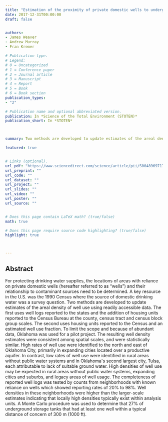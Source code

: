 ```yaml
---
title: "Estimation of the proximity of private domestic wells to underground storage tanks: Oklahoma pilot study"
date: 2017-12-31T00:00:00
draft: false


authors:
- James Weaver
- Andrew Murray
- Fran Kremer

# Publication type.
# Legend:
# 0 = Uncategorized
# 1 = Conference paper
# 2 = Journal article
# 3 = Manuscript
# 4 = Report
# 5 = Book
# 6 = Book section
publication_types: 
- "2"

# Publication name and optional abbreviated version.
publication: In *Science of the Total Environment (STOTEN)*
publication_short: In *STOTEN*



summary: Two methods are developed to update estimates of the areal density of well use using readily accessible data. The first uses well logs reported to the states and the addition of housing units reported to the Census Bureau at the county, census tract and census block group scales. The second uses housing units reported to the Census and an estimated well use fraction. To limit the scope and because of abundant data, Oklahoma was used for a pilot project. The resulting well density estimates were consistent among spatial scales, and were statistically similar.

featured: true


# Links (optional).
url_pdf: "https://www.sciencedirect.com/science/article/pii/S0048969717315280"
url_preprint: ""
url_code: ""
url_dataset: ""
url_project: ""
url_slides: ""
url_video: ""
url_poster: ""
url_source: ""


# Does this page contain LaTeX math? (true/false)
math: true

# Does this page require source code highlighting? (true/false)
highlight: true



---
```


## Abstract
For protecting drinking water supplies, the locations of areas with reliance on private domestic wells (hereafter referred to as “wells”) and their relationship to contaminant sources need to be determined. A key resource in the U.S. was the 1990 Census where the source of domestic drinking water was a survey question. Two methods are developed to update estimates of the areal density of well use using readily accessible data. The first uses well logs reported to the states and the addition of housing units reported to the Census Bureau at the county, census tract and census block group scales. The second uses housing units reported to the Census and an estimated well use fraction. To limit the scope and because of abundant data, Oklahoma was used for a pilot project. The resulting well density estimates were consistent among spatial scales, and were statistically similar. High rates of well use were identified to the north and east of Oklahoma City, primarily in expanding cities located over a productive aquifer. In contrast, low rates of well use were identified in rural areas without public water systems and in Oklahoma's second largest city, Tulsa, each attributable to lack of suitable ground water. High densities of well use may be expected in rural areas without public water systems, expanding cities and suburbs, and legacy areas of well usage. The completeness of reported well logs was tested by counts from neighborhoods with known reliance on wells which showed reporting rates of 20% to 98%. Well densities in these neighborhoods were higher than the larger-scale estimates indicating that locally high densities typically exist within analysis units. A Monte Carlo procedure was used to determine that 27% of underground storage tanks that had at least one well within a typical distance of concern of 300 m (1000 ft).
